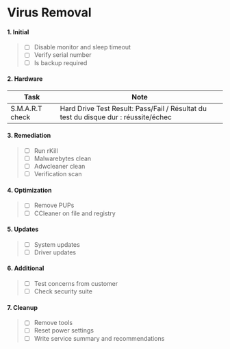 # Virus Removal

#### 1. Initial
> - [ ] Disable monitor and sleep timeout
> - [ ] Verify serial number 
> - [ ] Is backup required

#### 2. Hardware
Task | Note
------------ | -------------
S.M.A.R.T check | Hard Drive Test Result: Pass/Fail / Résultat du test du disque dur : réussite/échec

#### 3. Remediation
> - [ ] Run rKill
> - [ ] Malwarebytes clean
> - [ ] Adwcleaner clean
> - [ ] Verification scan

#### 4. Optimization
> - [ ] Remove PUPs
> - [ ] CCleaner on file and registry

#### 5. Updates
> - [ ] System updates
> - [ ] Driver updates

#### 6. Additional
> - [ ] Test concerns from customer
> - [ ] Check security suite

#### 7. Cleanup
> - [ ] Remove tools
> - [ ] Reset power settings
> - [ ] Write service summary and recommendations
